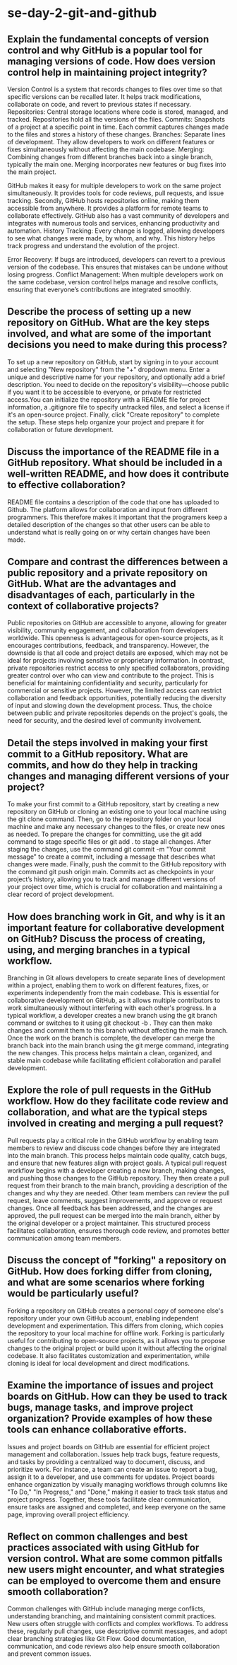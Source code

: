 # se-day-2-git-and-github
## Explain the fundamental concepts of version control and why GitHub is a popular tool for managing versions of code. How does version control help in maintaining project integrity?
Version Control is a system that records changes to files over time so that specific versions can be recalled later. It helps track modifications, collaborate on code, and revert to previous states if necessary.
Repositories: Central storage locations where code is stored, managed, and tracked. Repositories hold all the versions of the files.
Commits: Snapshots of a project at a specific point in time. Each commit captures changes made to the files and stores a history of these changes.
Branches: Separate lines of development. They allow developers to work on different features or fixes simultaneously without affecting the main codebase.
Merging: Combining changes from different branches back into a single branch, typically the main one. Merging incorporates new features or bug fixes into the main project.

GitHub makes it easy for multiple developers to work on the same project simultaneously. It provides tools for code reviews, pull requests, and issue tracking. Secondly, GitHub hosts repositories online, making them accessible from anywhere. It provides a platform for remote teams to collaborate effectively. GitHub also has a vast community of developers and integrates with numerous tools and services, enhancing productivity and automation.
History Tracking: Every change is logged, allowing developers to see what changes were made, by whom, and why. This history helps track progress and understand the evolution of the project.

Error Recovery: If bugs are introduced, developers can revert to a previous version of the codebase. This ensures that mistakes can be undone without losing progress.
Conflict Management: When multiple developers work on the same codebase, version control helps manage and resolve conflicts, ensuring that everyone’s contributions are integrated smoothly.
## Describe the process of setting up a new repository on GitHub. What are the key steps involved, and what are some of the important decisions you need to make during this process? 
To set up a new repository on GitHub, start by signing in to your account and selecting "New repository" from the "+" dropdown menu. Enter a unique and descriptive name for your repository, and optionally add a brief description. You need to decide on the repository's visibility—choose public if you want it to be accessible to everyone, or private for restricted access.You can initialize the repository with a README file for project information, a .gitignore file to specify untracked files, and select a license if it's an open-source project. Finally, click "Create repository" to complete the setup. These steps help organize your project and prepare it for collaboration or future development.
## Discuss the importance of the README file in a GitHub repository. What should be included in a well-written README, and how does it contribute to effective collaboration?
README file contains a description of the code that one has uploaded to Github. The platform allows for collaboration and input from different programmers. This therefore makes it important that the programers keep a detailed description of the changes so that other users can be able to understand what is really going on or why certain changes have been made. 
## Compare and contrast the differences between a public repository and a private repository on GitHub. What are the advantages and disadvantages of each, particularly in the context of collaborative projects?
Public repositories on GitHub are accessible to anyone, allowing for greater visibility, community engagement, and collaboration from developers worldwide. This openness is advantageous for open-source projects, as it encourages contributions, feedback, and transparency. However, the downside is that all code and project details are exposed, which may not be ideal for projects involving sensitive or proprietary information. In contrast, private repositories restrict access to only specified collaborators, providing greater control over who can view and contribute to the project. This is beneficial for maintaining confidentiality and security, particularly for commercial or sensitive projects. However, the limited access can restrict collaboration and feedback opportunities, potentially reducing the diversity of input and slowing down the development process. Thus, the choice between public and private repositories depends on the project's goals, the need for security, and the desired level of community involvement.
## Detail the steps involved in making your first commit to a GitHub repository. What are commits, and how do they help in tracking changes and managing different versions of your project?
To make your first commit to a GitHub repository, start by creating a new repository on GitHub or cloning an existing one to your local machine using the git clone <repository-url> command. Then, go to the repository folder on your local machine and make any necessary changes to the files, or create new ones as needed. To prepare the changes for committing, use the git add <filename> command to stage specific files or git add . to stage all changes. After staging the changes, use the command git commit -m "Your commit message" to create a commit, including a message that describes what changes were made. Finally, push the commit to the GitHub repository with the command git push origin main. Commits act as checkpoints in your project’s history, allowing you to track and manage different versions of your project over time, which is crucial for collaboration and maintaining a clear record of project development.
## How does branching work in Git, and why is it an important feature for collaborative development on GitHub? Discuss the process of creating, using, and merging branches in a typical workflow.
Branching in Git allows developers to create separate lines of development within a project, enabling them to work on different features, fixes, or experiments independently from the main codebase. This is essential for collaborative development on GitHub, as it allows multiple contributors to work simultaneously without interfering with each other's progress. In a typical workflow, a developer creates a new branch using the git branch <branch-name> command or switches to it using git checkout -b <branch-name>. They can then make changes and commit them to this branch without affecting the main branch. Once the work on the branch is complete, the developer can merge the branch back into the main branch using the git merge <branch-name> command, integrating the new changes. This process helps maintain a clean, organized, and stable main codebase while facilitating efficient collaboration and parallel development.
## Explore the role of pull requests in the GitHub workflow. How do they facilitate code review and collaboration, and what are the typical steps involved in creating and merging a pull request?
Pull requests play a critical role in the GitHub workflow by enabling team members to review and discuss code changes before they are integrated into the main branch. This process helps maintain code quality, catch bugs, and ensure that new features align with project goals. A typical pull request workflow begins with a developer creating a new branch, making changes, and pushing those changes to the GitHub repository. They then create a pull request from their branch to the main branch, providing a description of the changes and why they are needed. Other team members can review the pull request, leave comments, suggest improvements, and approve or request changes. Once all feedback has been addressed, and the changes are approved, the pull request can be merged into the main branch, either by the original developer or a project maintainer. This structured process facilitates collaboration, ensures thorough code review, and promotes better communication among team members.
## Discuss the concept of "forking" a repository on GitHub. How does forking differ from cloning, and what are some scenarios where forking would be particularly useful?
Forking a repository on GitHub creates a personal copy of someone else's repository under your own GitHub account, enabling independent development and experimentation. This differs from cloning, which copies the repository to your local machine for offline work. Forking is particularly useful for contributing to open-source projects, as it allows you to propose changes to the original project or build upon it without affecting the original codebase. It also facilitates customization and experimentation, while cloning is ideal for local development and direct modifications.
## Examine the importance of issues and project boards on GitHub. How can they be used to track bugs, manage tasks, and improve project organization? Provide examples of how these tools can enhance collaborative efforts.
Issues and project boards on GitHub are essential for efficient project management and collaboration. Issues help track bugs, feature requests, and tasks by providing a centralized way to document, discuss, and prioritize work. For instance, a team can create an issue to report a bug, assign it to a developer, and use comments for updates. Project boards enhance organization by visually managing workflows through columns like "To Do," "In Progress," and "Done," making it easier to track task status and project progress. Together, these tools facilitate clear communication, ensure tasks are assigned and completed, and keep everyone on the same page, improving overall project efficiency.
## Reflect on common challenges and best practices associated with using GitHub for version control. What are some common pitfalls new users might encounter, and what strategies can be employed to overcome them and ensure smooth collaboration?
Common challenges with GitHub include managing merge conflicts, understanding branching, and maintaining consistent commit practices. New users often struggle with conflicts and complex workflows. To address these, regularly pull changes, use descriptive commit messages, and adopt clear branching strategies like Git Flow. Good documentation, communication, and code reviews also help ensure smooth collaboration and prevent common issues.
